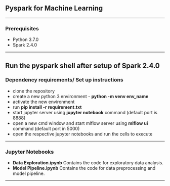 ## Pyspark for Machine Learning
---
### Prerequisites
- Python 3.7.0
- Spark 2.4.0

---
Run the pyspark shell after setup of Spark 2.4.0
---
### Dependency requirements/ Set up instructions
- clone the repository
- create a new python 3 environment - **python -m venv env_name**
- activate the new environment
- run **pip install -r requirement.txt**
- start jupyter server using **jupyter notebook** command (default port is 8888)
- open a new cmd window and start mlflow server using **mlflow ui** command (default port in 5000)
- open the respective jupyter notebooks and run the cells to execute

---
### Jupyter Notebooks
- **Data Exploration.ipynb**
  Contains the code for exploratory data analysis.
- **Model Pipeline.ipynb**
  Contains the code for data preprocessing and model pipeline.

---


